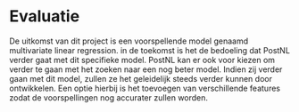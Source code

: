 # Evaluatie

De uitkomst van dit project is een voorspellende model genaamd multivariate linear regression. in de toekomst is het de bedoeling dat PostNL verder gaat met dit specifieke model. PostNL kan er ook voor kiezen om verder te gaan met het zoeken naar een nog beter model. Indien zij verder gaan met dit model, zullen ze het geleidelijk steeds verder kunnen door ontwikkelen. Een optie hierbij is het toevoegen van verschillende features zodat de voorspellingen nog accurater zullen worden.
